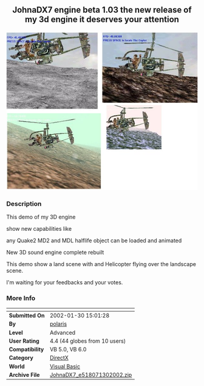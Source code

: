 ﻿<div align="center">

## JohnaDX7 engine beta 1\.03 the new release of my 3d engine it deserves your attention

<img src="PIC2002130913379181.jpg">
</div>

### Description

This demo of my 3D engine

show new capabilities like

any Quake2 MD2 and MDL halflife object can be loaded and animated

New 3D sound engine complete rebuilt

This demo show a land scene with and Helicopter flying over the landscape scene.

I'm waiting for your feedbacks and your votes.
 
### More Info
 


<span>             |<span>
---                |---
**Submitted On**   |2002-01-30 15:01:28
**By**             |[polaris](https://github.com/Planet-Source-Code/PSCIndex/blob/master/ByAuthor/polaris.md)
**Level**          |Advanced
**User Rating**    |4.4 (44 globes from 10 users)
**Compatibility**  |VB 5\.0, VB 6\.0
**Category**       |[DirectX](https://github.com/Planet-Source-Code/PSCIndex/blob/master/ByCategory/directx__1-44.md)
**World**          |[Visual Basic](https://github.com/Planet-Source-Code/PSCIndex/blob/master/ByWorld/visual-basic.md)
**Archive File**   |[JohnaDX7\_e518071302002\.zip](https://github.com/Planet-Source-Code/polaris-johnadx7-engine-beta-1-03-the-new-relaese-of-my-3d-engine-it-deserves-your-attenti__1-31305/archive/master.zip)








